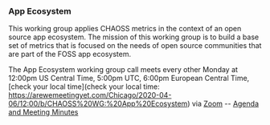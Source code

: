 ### App Ecosystem

This working group applies CHAOSS metrics in the context of an open source app ecosystem. The mission of this working group is to build a base set of metrics that is focused on the needs of open source communities that are part of the FOSS app ecosystem.

The App Ecosystem working group call meets every other Monday at 12:00pm US Central Time, 5:00pm UTC, 6:00pm European Central Time, [check your local time](check your local time: https://arewemeetingyet.com/Chicago/2020-04-06/12:00/b/CHAOSS%20WG:%20App%20Ecosystem) via [Zoom](https://zoom.us/j/4998687533) -- [Agenda and Meeting Minutes](https://docs.google.com/document/d/1lhZhIXQuYLlPg31htzfzUnJtOnoh7Xli18s7IxfLOHw/edit)
